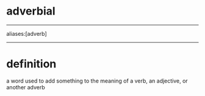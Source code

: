 # adverbial

---

aliases:[adverb]

---

# definition

a word used to add something to the meaning of a verb, an adjective, or another adverb
